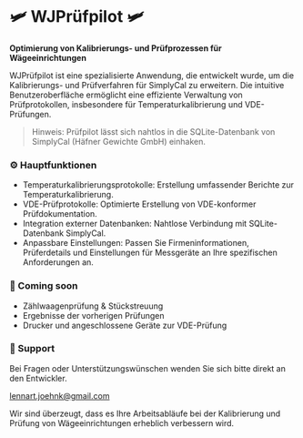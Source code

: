 
# 🛩️ WJPrüfpilot 🛩️

<b>Optimierung von Kalibrierungs- und Prüfprozessen für Wägeeinrichtungen</b>

WJPrüfpilot ist eine spezialisierte Anwendung, die entwickelt wurde, um die Kalibrierungs- und Prüfverfahren für SimplyCal zu erweitern. Die intuitive Benutzeroberfläche ermöglicht eine effiziente Verwaltung von Prüfprotokollen, insbesondere für Temperaturkalibrierung und VDE-Prüfungen.

> Hinweis: Prüfpilot lässt sich nahtlos in die SQLite-Datenbank von SimplyCal (Häfner Gewichte GmbH) einhaken.

### ⚙️ Hauptfunktionen
- Temperaturkalibrierungsprotokolle: Erstellung umfassender Berichte zur Temperaturkalibrierung.
- VDE-Prüfprotokolle: Optimierte Erstellung von VDE-konformer Prüfdokumentation.
- Integration externer Datenbanken: Nahtlose Verbindung mit SQLite-Datenbank SimplyCal.
- Anpassbare Einstellungen: Passen Sie Firmeninformationen, Prüferdetails und Einstellungen für Messgeräte an Ihre spezifischen Anforderungen an.

### 🧰 Coming soon

- Zählwaagenprüfung & Stückstreuung
- Ergebnisse der vorherigen Prüfungen
- Drucker und angeschlossene Geräte zur VDE-Prüfung 

### 📧 Support
Bei Fragen oder Unterstützungswünschen wenden Sie sich bitte direkt an den Entwickler.

<a mailto="lennart.joehnk@gmail.com">lennart.joehnk@gmail.com</a>

Wir sind überzeugt, dass es Ihre Arbeitsabläufe bei der Kalibrierung und Prüfung von Wägeeinrichtungen erheblich verbessern wird.